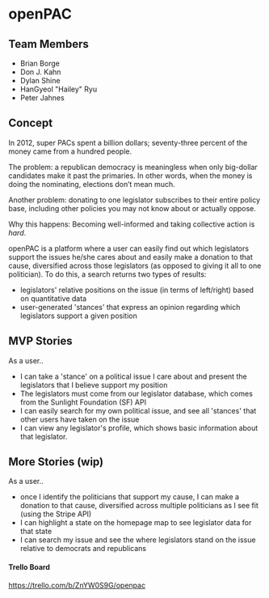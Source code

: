 # openPAC

## Team Members
- Brian Borge
- Don J. Kahn
- Dylan Shine
- HanGyeol "Hailey" Ryu
- Peter Jahnes

## Concept
In 2012, super PACs spent a billion dollars; seventy-three percent of the money came from a hundred people.

The problem: a republican democracy is meaningless when only big-dollar candidates make it past the primaries. In other words, when the money is doing the nominating, elections don’t mean much.

Another problem: donating to one legislator subscribes to their entire policy base, including other policies you may not know about or actually oppose.

Why this happens: Becoming well-informed and taking collective action is _hard_.

openPAC is a platform where a user can easily find out which legislators support the issues he/she cares about and easily make a donation to that cause, diversified across those legislators (as opposed to giving it all to one politician). To do this, a search returns two types of results:
- legislators' relative positions on the issue (in terms of left/right) based on quantitative data 
- user-generated 'stances' that express an opinion regarding which legislators support a given position

## MVP Stories
As a user..

* I can take a 'stance' on a political issue I care about and present the legislators that I believe support my position
 * The legislators must come from our legislator database, which comes from the Sunlight Foundation (SF) API
* I can easily search for my own political issue, and see all 'stances' that other users have taken on the issue
* I can view any legislator's profile, which shows basic information about that legislator.

## More Stories (wip)
As a user..

- once I identify the politicians that support my cause, I can make a donation to that cause, diversified across multiple politicians as I see fit (using the Stripe API)
- I can highlight a state on the homepage map to see legislator data for that state
- I can search my issue and see the where legislators stand on the issue relative to democrats and republicans

#### Trello Board
https://trello.com/b/ZnYW0S9G/openpac
